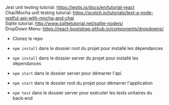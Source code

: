 Jest unit testing tutorial:  https://jestjs.io/docs/en/tutorial-react<br />
Chai/Mocha unit testing tutorial:  https://scotch.io/tutorials/test-a-node-restful-api-with-mocha-and-chai<br />
Sqlite tutorial: http://www.sqlitetutorial.net/sqlite-nodejs/<br />
DropDown Menu:   https://react-bootstrap.github.io/components/dropdowns/
<br />

- Clonez le repo
- `npm install` dans le dossier root 	du projet pour installé les dépendances
- `npm install` dans le dossier server 	du projet pour installé les dépendances

- `npm start` dans le dossier server pour démarrer l'api
- `npm start` dans le dossier root 	du projet pour démarrer l'application

- `npm test` dans le dossier server pour exécuter les tests unitaires du back-end

<br />